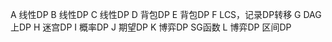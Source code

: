 A 线性DP
B 线性DP
C 线性DP
D 背包DP
E 背包DP
F LCS，记录DP转移
G DAG上DP
H 迷宫DP
I 概率DP
J 期望DP
K 博弈DP SG函数
L 博弈DP 区间DP